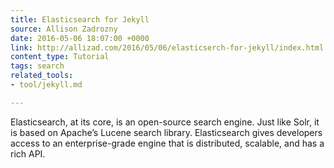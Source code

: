 ```yaml
---
title: Elasticsearch for Jekyll
source: Allison Zadrozny
date: 2016-05-06 18:07:00 +0000
link: http://allizad.com/2016/05/06/elasticserch-for-jekyll/index.html
content_type: Tutorial
tags: search
related_tools:
- tool/jekyll.md

---
```

Elasticsearch, at its core, is an open-source search engine. Just like Solr, it is based on Apache’s Lucene search library. Elasticsearch gives developers access to an enterprise-grade engine that is distributed, scalable, and has a rich API.





